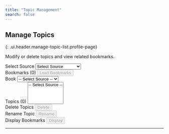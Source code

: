 ```yaml
---
title: "Topic Management"
search: false
---
```


## Manage Topics
{: .ui.header.manage-topic-list.profile-page}

Modify or delete topics and view related bookmarks.

<div id="topic-manager" class="ui form">
  <div class="fields">
    <div class="field">
      <label>Select Source</label>
      <select name="source" id="source-list" class="search ui dropdown">
        <option value="0">Select Source</option>
        <option value="14">A Course Of Love</option>
        <option value="10">The Way of Mastery</option>
        <option value="13">The Raj Material</option>
        <option value="12">A Course in Miracles</option>
        <option value="11">The Impersonal Life</option>
      </select>
    </div>
    <div class="field">
      <label id="bookmarksLabel">Bookmarks (0)</label>
      <button id="getBookmarksButton" disabled class="ui primary button"> Load Bookmarks </button>
    </div>
  </div>
  <div class="fields">
    <div class="field">
      <label>Book</label>
      <select name="book" id="book-list1" class="search ui dropdown">
        <option value="*">-- Select Source --</option>
      </select>
    </div>
    <div class="field">
      <label id="topicsLabel">Topics (0)</label>
      <select name="topicList" id="topic-list" multiple class="search ui dropdown">
        <option value="*">-- Select Source --</option>
      </select>
    </div>
  </div>
  <div class="fields">
    <div class="field">
      <label>Delete Topics</label>
      <button id="deleteTopicsButton" disabled class="ui negative button"> Delete </button>
    </div>
    <div class="field">
      <label>Rename Topic</label>
      <button id="renameTopicButton" disabled class="ui yellow button"> Rename </button>
    </div>
    <div class="field">
      <label>Display Bookmarks</label>
      <button id="displayBookmarksButton" disabled class="ui green button"> Display </button>
    </div>
  </div>
</div>

<hr/>

<div id="bookmarkedText" class="ui text container"></div>

